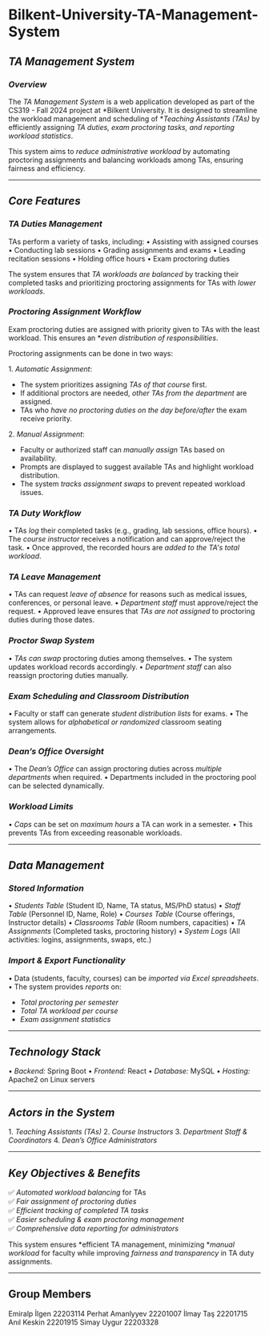 # Bilkent-University-TA-Management-System

## *TA Management System*
### *Overview*
The *TA Management System* is a web application developed as part of the CS319 - Fall 2024 project at *Bilkent University. It is designed to streamline the workload management and scheduling of **Teaching Assistants (TAs)* by efficiently assigning *TA duties, exam proctoring tasks, and reporting workload statistics*.

This system aims to *reduce administrative workload* by automating proctoring assignments and balancing workloads among TAs, ensuring fairness and efficiency.

---

## *Core Features*
### *TA Duties Management*
TAs perform a variety of tasks, including:
•⁠  ⁠Assisting with assigned courses
•⁠  ⁠Conducting lab sessions
•⁠  ⁠Grading assignments and exams
•⁠  ⁠Leading recitation sessions
•⁠  ⁠Holding office hours
•⁠  ⁠Exam proctoring duties

The system ensures that *TA workloads are balanced* by tracking their completed tasks and prioritizing proctoring assignments for TAs with *lower workloads*.

### *Proctoring Assignment Workflow*
Exam proctoring duties are assigned with priority given to TAs with the least workload. This ensures an **even distribution of responsibilities*.

Proctoring assignments can be done in two ways:

1.⁠ ⁠*Automatic Assignment*:  
   - The system prioritizes assigning *TAs of that course* first.
   - If additional proctors are needed, *other TAs from the department* are assigned.
   - TAs who *have no proctoring duties on the day before/after* the exam receive priority.

2.⁠ ⁠*Manual Assignment*:  
   - Faculty or authorized staff can *manually assign* TAs based on availability.
   - Prompts are displayed to suggest available TAs and highlight workload distribution.
   - The system *tracks assignment swaps* to prevent repeated workload issues.

### *TA Duty Workflow*
•⁠  ⁠TAs *log* their completed tasks (e.g., grading, lab sessions, office hours).
•⁠  ⁠The *course instructor* receives a notification and can approve/reject the task.
•⁠  ⁠Once approved, the recorded hours are *added to the TA's total workload*.

### *TA Leave Management*
•⁠  ⁠TAs can request *leave of absence* for reasons such as medical issues, conferences, or personal leave.
•⁠  ⁠*Department staff* must approve/reject the request.
•⁠  ⁠Approved leave ensures that *TAs are not assigned* to proctoring duties during those dates.

### *Proctor Swap System*
•⁠  ⁠*TAs can swap* proctoring duties among themselves.
•⁠  ⁠The system updates workload records accordingly.
•⁠  ⁠*Department staff* can also reassign proctoring duties manually.

### *Exam Scheduling and Classroom Distribution*
•⁠  ⁠Faculty or staff can generate *student distribution lists* for exams.
•⁠  ⁠The system allows for *alphabetical or randomized* classroom seating arrangements.

### *Dean’s Office Oversight*
•⁠  ⁠The *Dean’s Office* can assign proctoring duties across *multiple departments* when required.
•⁠  ⁠Departments included in the proctoring pool can be selected dynamically.

### *Workload Limits*
•⁠  ⁠*Caps* can be set on *maximum hours* a TA can work in a semester.
•⁠  ⁠This prevents TAs from exceeding reasonable workloads.

---

## *Data Management*
### *Stored Information*
•⁠  ⁠*Students Table* (Student ID, Name, TA status, MS/PhD status)
•⁠  ⁠*Staff Table* (Personnel ID, Name, Role)
•⁠  ⁠*Courses Table* (Course offerings, Instructor details)
•⁠  ⁠*Classrooms Table* (Room numbers, capacities)
•⁠  ⁠*TA Assignments* (Completed tasks, proctoring history)
•⁠  ⁠*System Logs* (All activities: logins, assignments, swaps, etc.)

### *Import & Export Functionality*
•⁠  ⁠Data (students, faculty, courses) can be *imported via Excel spreadsheets*.
•⁠  ⁠The system provides *reports* on:
  - *Total proctoring per semester*
  - *Total TA workload per course*
  - *Exam assignment statistics*

---

## *Technology Stack*
•⁠  ⁠*Backend:* Spring Boot
•⁠  ⁠*Frontend:* React
•⁠  ⁠*Database:* MySQL
•⁠  ⁠*Hosting:* Apache2 on Linux servers

---

## *Actors in the System*
1.⁠ ⁠*Teaching Assistants (TAs)*
2.⁠ ⁠*Course Instructors*
3.⁠ ⁠*Department Staff & Coordinators*
4.⁠ ⁠*Dean’s Office Administrators*

---

## *Key Objectives & Benefits*
✅ *Automated workload balancing* for TAs  
✅ *Fair assignment of proctoring duties*  
✅ *Efficient tracking of completed TA tasks*  
✅ *Easier scheduling & exam proctoring management*  
✅ *Comprehensive data reporting for administrators*  

This system ensures *efficient TA management, minimizing **manual workload* for faculty while improving *fairness and transparency* in TA duty assignments.

---
## Group Members

Emiralp İlgen 22203114
Perhat Amanlyyev 22201007
İlmay Taş 22201715
Anıl Keskin 22201915
Simay Uygur 22203328

